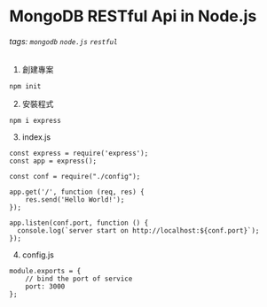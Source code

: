 MongoDB RESTful Api in Node.js
===

###### tags: `mongodb` `node.js` `restful`

1. 創建專案
```
npm init
```

2. 安裝程式
```
npm i express
```

3. index.js
```
const express = require('express');
const app = express();

const conf = require("./config");

app.get('/', function (req, res) {
    res.send('Hello World!');
});

app.listen(conf.port, function () {
  console.log(`server start on http://localhost:${conf.port}`);
});
```

4. config.js
```
module.exports = {
    // bind the port of service
    port: 3000
};
```
